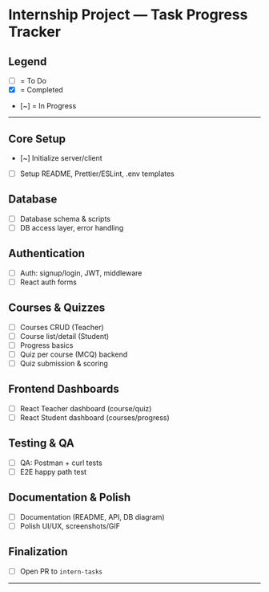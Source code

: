 # Internship Project — Task Progress Tracker

## Legend
- [ ] = To Do
- [x] = Completed
- [~] = In Progress

---

## Core Setup
- [~] Initialize server/client
- [ ] Setup README, Prettier/ESLint, .env templates

## Database
- [ ] Database schema & scripts
- [ ] DB access layer, error handling

## Authentication
- [ ] Auth: signup/login, JWT, middleware
- [ ] React auth forms

## Courses & Quizzes
- [ ] Courses CRUD (Teacher)
- [ ] Course list/detail (Student)
- [ ] Progress basics
- [ ] Quiz per course (MCQ) backend
- [ ] Quiz submission & scoring

## Frontend Dashboards
- [ ] React Teacher dashboard (course/quiz)
- [ ] React Student dashboard (courses/progress)

## Testing & QA
- [ ] QA: Postman + curl tests
- [ ] E2E happy path test

## Documentation & Polish
- [ ] Documentation (README, API, DB diagram)
- [ ] Polish UI/UX, screenshots/GIF

## Finalization
- [ ] Open PR to `intern-tasks`

---
